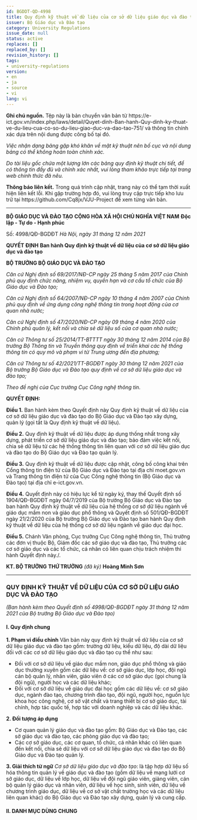 ```yaml
---
id: BGDDT-QD-4998
title: Quy định kỹ thuật về dữ liệu của cơ sở dữ liệu giáo dục và đào tạo_source
issuer: Bộ Giáo dục và Đào tạo
category: University Regulations
issue_date: null
status: active
replaces: []
replaced_by: []
revision_history: []
tags:
- university-regulations
version:
- en
- ja
- source
- vi
lang: vi
---
```

<div class="source-note" role="note" aria-label="Ghi chú nguồn">
  <p><strong>Ghi chú nguồn.</strong> Tệp này là bản chuyển văn bản từ https://e-ict.gov.vn/index.php/laws/detail/Quyet-dinh-Ban-hanh-Quy-dinh-ky-thuat-ve-du-lieu-cua-co-so-du-lieu-giao-duc-va-dao-tao-751/ và thông tin chính xác dựa trên nội dung được công bố tại đó.</p>
  <p><em>Việc nhận dạng bảng gặp khó khăn về mặt kỹ thuật nên bố cục và nội dung bảng có thể không hoàn toàn chính xác.</em></p>
  <p><em>Do tài liệu gốc chứa một lượng lớn các bảng quy định kỹ thuật chi tiết, để có thông tin đầy đủ và chính xác nhất, vui lòng tham khảo trực tiếp tại trang web chính thức đã nêu.</em></p>
</div>

<div class="source-note" role="note" aria-label="Thông báo liên kết">
  <p><strong>Thông báo liên kết.</strong> Trong quá trình cập nhật, trang này có thể tạm thời xuất hiện liên kết lỗi. Khi gặp trường hợp đó, vui lòng truy cập trực tiếp kho lưu trữ tại https://github.com/Cq8jx/VJU-Project để xem từng văn bản.</p>
</div>

---

**BỘ GIÁO DỤC VÀ ĐÀO TẠO**
**CỘNG HÒA XÃ HỘI CHỦ NGHĨA VIỆT NAM**
**Độc lập - Tự do - Hạnh phúc**

Số: 4998/QĐ-BGDĐT
*Hà Nội, ngày 31 tháng 12 năm 2021*

**QUYẾT ĐỊNH**
**Ban hành Quy định kỹ thuật về dữ liệu của cơ sở dữ liệu giáo dục và đào tạo**

**BỘ TRƯỞNG BỘ GIÁO DỤC VÀ ĐÀO TẠO**

*Căn cứ Nghị định số 69/2017/NĐ-CP ngày 25 tháng 5 năm 2017 của Chính phủ quy định chức năng, nhiệm vụ, quyền hạn và cơ cấu tổ chức của Bộ Giáo dục và Đào tạo;*

*Căn cứ Nghị định số 64/2007/NĐ-CP ngày 10 tháng 4 năm 2007 của Chính phủ quy định về ứng dụng công nghệ thông tin trong hoạt động của cơ quan nhà nước;*

*Căn cứ Nghị định số 47/2020/NĐ-CP ngày 09 tháng 4 năm 2020 của Chính phủ quản lý, kết nối và chia sẻ dữ liệu số của cơ quan nhà nước;*

*Căn cứ Thông tư số 25/2014/TT-BTTTT ngày 30 tháng 12 năm 2014 của Bộ trưởng Bộ Thông tin và Truyền thông quy định về triển khai các hệ thống thông tin có quy mô và phạm vi từ Trung ương đến địa phương;*

*Căn cứ Thông tư số 42/2021/TT-BGDĐT ngày 30 tháng 12 năm 2021 của Bộ trưởng Bộ Giáo dục và Đào tạo quy định về cơ sở dữ liệu giáo dục và đào tạo;*

*Theo đề nghị của Cục trưởng Cục Công nghệ thông tin.*

**QUYẾT ĐỊNH:**

**Điều 1.** Ban hành kèm theo Quyết định này Quy định kỹ thuật về dữ liệu của cơ sở dữ liệu giáo dục và đào tạo do Bộ Giáo dục và Đào tạo xây dựng, quản lý (gọi tắt là Quy định kỹ thuật về dữ liệu).

**Điều 2.** Quy định kỹ thuật về dữ liệu được áp dụng thống nhất trong xây dựng, phát triển cơ sở dữ liệu giáo dục và đào tạo; bảo đảm việc kết nối, chia sẻ dữ liệu từ các hệ thống thông tin liên quan với cơ sở dữ liệu giáo dục và đào tạo do Bộ Giáo dục và Đào tạo quản lý.

**Điều 3.** Quy định kỹ thuật về dữ liệu được cập nhật, công bố công khai trên Cổng thông tin điện tử của Bộ Giáo dục và Đào tạo tại địa chỉ moet.gov.vn và Trang thông tin điện tử của Cục Công nghệ thông tin (Bộ Giáo dục và Đào tạo) tại địa chỉ e-ict.gov.vn.

**Điều 4.** Quyết định này có hiệu lực kể từ ngày ký, thay thế Quyết định số 1904/QĐ-BGDĐT ngày 04/7/2019 của Bộ trưởng Bộ Giáo dục và Đào tạo ban hành Quy định kỹ thuật về dữ liệu của hệ thống cơ sở dữ liệu ngành về giáo dục mầm non và giáo dục phổ thông và Quyết định số 501/QĐ-BGDĐT ngày 21/2/2020 của Bộ trưởng Bộ Giáo dục và Đào tạo ban hành Quy định kỹ thuật về dữ liệu của hệ thống cơ sở dữ liệu ngành về giáo dục đại học.

**Điều 5.** Chánh Văn phòng, Cục trưởng Cục Công nghệ thông tin, Thủ trưởng các đơn vị thuộc Bộ, Giám đốc các sở giáo dục và đào tạo, Thủ trưởng các cơ sở giáo dục và các tổ chức, cá nhân có liên quan chịu trách nhiệm thi hành Quyết định này./.

**KT. BỘ TRƯỞNG**
**THỨ TRƯỞNG**
*(đã ký)*
**Hoàng Minh Sơn**

---

### **QUY ĐỊNH KỸ THUẬT VỀ DỮ LIỆU CỦA CƠ SỞ DỮ LIỆU GIÁO DỤC VÀ ĐÀO TẠO**
*(Ban hành kèm theo Quyết định số 4998/QĐ-BGDĐT ngày 31 tháng 12 năm 2021 của Bộ trưởng Bộ Giáo dục và Đào tạo)*

#### **I. Quy định chung**

**1. Phạm vi điều chỉnh**
Văn bản này quy định kỹ thuật về dữ liệu của cơ sở dữ liệu giáo dục và đào tạo gồm: trường dữ liệu, kiểu dữ liệu, độ dài dữ liệu đối với các cơ sở dữ liệu giáo dục và đào tạo cụ thể như sau:
- Đối với cơ sở dữ liệu về giáo dục mầm non, giáo dục phổ thông và giáo dục thường xuyên gồm các dữ liệu về: cơ sở giáo dục, lớp học, đội ngũ cán bộ quản lý, nhân viên, giáo viên ở các cơ sở giáo dục (gọi chung là đội ngũ), người học và các dữ liệu khác;
- Đối với cơ sở dữ liệu về giáo dục đại học gồm các dữ liệu về: cơ sở giáo dục, ngành đào tạo, chương trình đào tạo, đội ngũ, người học, nguồn lực khoa học công nghệ, cơ sở vật chất và trang thiết bị cơ sở giáo dục, tài chính, hợp tác quốc tế, hợp tác với doanh nghiệp và các dữ liệu khác.

**2. Đối tượng áp dụng**
- Cơ quan quản lý giáo dục và đào tạo gồm: Bộ Giáo dục và Đào tạo, các sở giáo dục và đào tạo, các phòng giáo dục và đào tạo;
- Các cơ sở giáo dục, các cơ quan, tổ chức, cá nhân khác có liên quan đến kết nối, chia sẻ dữ liệu với cơ sở dữ liệu giáo dục và đào tạo do Bộ Giáo dục và Đào tạo quản lý.

**3. Giải thích từ ngữ**
*Cơ sở dữ liệu giáo dục và đào tạo*: là tập hợp dữ liệu số hóa thông tin quản lý về giáo dục và đào tạo (gồm dữ liệu về mạng lưới cơ sở giáo dục, dữ liệu về lớp học, dữ liệu về đội ngũ giáo viên, giảng viên, cán bộ quản lý giáo dục và nhân viên, dữ liệu về học sinh, sinh viên, dữ liệu về chương trình giáo dục, dữ liệu về cơ sở vật chất trường học và các dữ liệu liên quan khác) do Bộ Giáo dục và Đào tạo xây dựng, quản lý và cung cấp.

#### **II. DANH MỤC DÙNG CHUNG**
